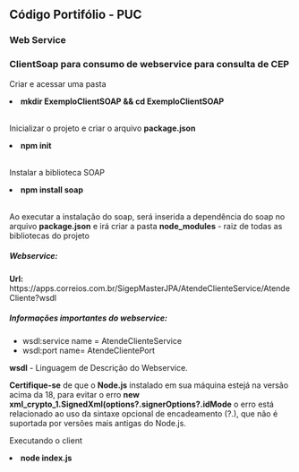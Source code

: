 <h2>Código Portifólio - PUC</h2> 
<h3>Web Service</h3>

<h3>ClientSoap para consumo de webservice para consulta de CEP</h3>

<p>Criar e acessar uma pasta</p> 
<li><b>mkdir ExemploClientSOAP && cd ExemploClientSOAP</b></li>
</br>
<p>Inicializar o projeto e criar o arquivo <b>package.json</b></p>
<li><b>npm init</b></li>
</br>
<p>Instalar a biblioteca SOAP</p>
<li><b>npm install soap</b></li>
</br>
<p>Ao executar a instalação do soap, será inserida a dependência do soap no arquivo <b>package.json</b> e irá criar a pasta <b>node_modules</b> - raiz de todas as bibliotecas do projeto</p>

<h5>Webservice:</h5> 
<b>Url:</b> https://apps.correios.com.br/SigepMasterJPA/AtendeClienteService/AtendeCliente?wsdl

<h5>Informações importantes do webservice:</h5>
<ul>
    <li>wsdl:service name = AtendeClienteService</li>
    <li>wsdl:port name= AtendeClientePort</li>
</ul>

<b>wsdl</b> - Linguagem de Descrição do Webservice. 

<b>Certifique-se</b> de que o <b>Node.js</b> instalado em sua máquina estejá na versão acima da 18, para evitar o erro <b>new xml_crypto_1.SignedXml(options?.signerOptions?.idMode</b> o erro está relacionado ao uso da sintaxe opcional de encadeamento (?.), que não é suportada por versões mais antigas do Node.js.

<p>Executando o client</p>
<li><b>node index.js</b></li>
